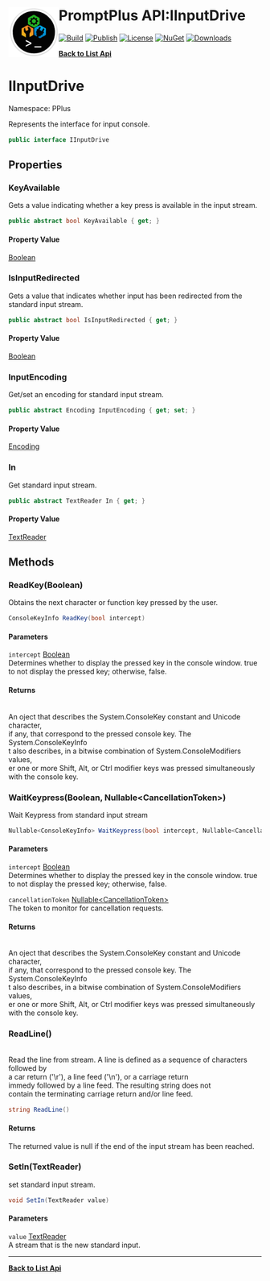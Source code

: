 # <img align="left" width="100" height="100" src="../images/icon.png">PromptPlus API:IInputDrive 

[![Build](https://github.com/FRACerqueira/PromptPlus/workflows/Build/badge.svg)](https://github.com/FRACerqueira/PromptPlus/actions/workflows/build.yml)
[![Publish](https://github.com/FRACerqueira/PromptPlus/actions/workflows/publish.yml/badge.svg)](https://github.com/FRACerqueira/PromptPlus/actions/workflows/publish.yml)
[![License](https://img.shields.io/github/license/FRACerqueira/PromptPlus)](https://github.com/FRACerqueira/PromptPlus/blob/master/LICENSE)
[![NuGet](https://img.shields.io/nuget/v/PromptPlus)](https://www.nuget.org/packages/PromptPlus/)
[![Downloads](https://img.shields.io/nuget/dt/PromptPlus)](https://www.nuget.org/packages/PromptPlus/)

[**Back to List Api**](./apis.md)

# IInputDrive

Namespace: PPlus

Represents the interface for input console.

```csharp
public interface IInputDrive
```

## Properties

### **KeyAvailable**

Gets a value indicating whether a key press is available in the input stream.

```csharp
public abstract bool KeyAvailable { get; }
```

#### Property Value

[Boolean](https://docs.microsoft.com/en-us/dotnet/api/system.boolean)<br>

### **IsInputRedirected**

Gets a value that indicates whether input has been redirected from the standard input stream.

```csharp
public abstract bool IsInputRedirected { get; }
```

#### Property Value

[Boolean](https://docs.microsoft.com/en-us/dotnet/api/system.boolean)<br>

### **InputEncoding**

Get/set an encoding for standard input stream.

```csharp
public abstract Encoding InputEncoding { get; set; }
```

#### Property Value

[Encoding](https://docs.microsoft.com/en-us/dotnet/api/system.text.encoding)<br>

### **In**

Get standard input stream.

```csharp
public abstract TextReader In { get; }
```

#### Property Value

[TextReader](https://docs.microsoft.com/en-us/dotnet/api/system.io.textreader)<br>

## Methods

### **ReadKey(Boolean)**

Obtains the next character or function key pressed by the user.

```csharp
ConsoleKeyInfo ReadKey(bool intercept)
```

#### Parameters

`intercept` [Boolean](https://docs.microsoft.com/en-us/dotnet/api/system.boolean)<br>
Determines whether to display the pressed key in the console window. true to not display the pressed key; otherwise, false.

#### Returns

<br>An oject that describes the System.ConsoleKey constant and Unicode character,<br>if any, that correspond to the pressed console key. The System.ConsoleKeyInfo<br>t also describes, in a bitwise combination of System.ConsoleModifiers values,<br>er one or more Shift, Alt, or Ctrl modifier keys was pressed simultaneously<br>with the console key.

### **WaitKeypress(Boolean, Nullable&lt;CancellationToken&gt;)**

Wait Keypress from standard input stream

```csharp
Nullable<ConsoleKeyInfo> WaitKeypress(bool intercept, Nullable<CancellationToken> cancellationToken)
```

#### Parameters

`intercept` [Boolean](https://docs.microsoft.com/en-us/dotnet/api/system.boolean)<br>
Determines whether to display the pressed key in the console window. true to not display the pressed key; otherwise, false.

`cancellationToken` [Nullable&lt;CancellationToken&gt;](https://docs.microsoft.com/en-us/dotnet/api/system.nullable-1)<br>
The token to monitor for cancellation requests.

#### Returns

<br>An oject that describes the System.ConsoleKey constant and Unicode character,<br>if any, that correspond to the pressed console key. The System.ConsoleKeyInfo<br>t also describes, in a bitwise combination of System.ConsoleModifiers values,<br>er one or more Shift, Alt, or Ctrl modifier keys was pressed simultaneously<br>with the console key.

### **ReadLine()**

<br>Read the line from stream. A line is defined as a sequence of characters followed by<br>a car return ('\r'), a line feed ('\n'), or a carriage return<br>immedy followed by a line feed. The resulting string does not<br>contain the terminating carriage return and/or line feed.

```csharp
string ReadLine()
```

#### Returns

The returned value is null if the end of the input stream has been reached.

### **SetIn(TextReader)**

set standard input stream.

```csharp
void SetIn(TextReader value)
```

#### Parameters

`value` [TextReader](https://docs.microsoft.com/en-us/dotnet/api/system.io.textreader)<br>
A stream that is the new standard input.


- - -
[**Back to List Api**](./apis.md)
